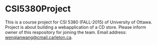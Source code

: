 # CSI5380Project
This is a course project for CSI 5380 (FALL-2015) of University of Ottawa.
Project is about building a webapplication of a CD store.
Please inform owner of this respository for joining the team. Email address: wenqianwang@cmail.carleton.ca.
